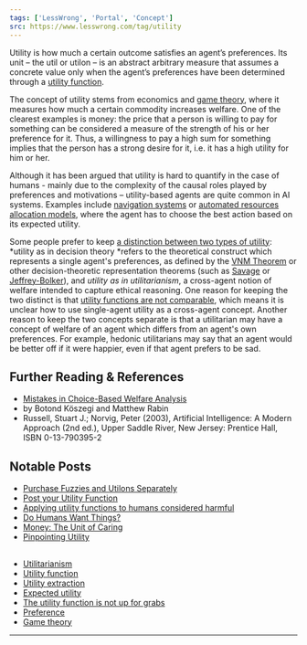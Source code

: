 ```yaml
---
tags: ['LessWrong', 'Portal', 'Concept']
src: https://www.lesswrong.com/tag/utility
---
```


Utility is how much a certain outcome satisfies an agent’s preferences. Its unit – the util or utilon – is an abstract arbitrary measure that assumes a concrete value only when the agent’s preferences have been determined through a [utility function](https://www.lesswrong.com/tag/utility-functions).

The concept of utility stems from economics and [game theory](https://www.lesswrong.com/tag/game-theory), where it measures how much a certain commodity increases welfare. One of the clearest examples is money: the price that a person is willing to pay for something can be considered a measure of the strength of his or her preference for it. Thus, a willingness to pay a high sum for something implies that the person has a strong desire for it, i.e. it has a high utility for him or her.

Although it has been argued that utility is hard to quantify in the case of humans - mainly due to the complexity of the causal roles played by preferences and motivations – utility-based agents are quite common in AI systems. Examples include [navigation systems](http://u.cs.biu.ac.il/~meshulr1/meshulam05.pdf) or [automated resources allocation models](http://www.diee.unica.it/biomed05/pdf/W22-104.pdf), where the agent has to choose the best action based on its expected utility.

Some people prefer to keep [a distinction between two types of utility](https://www.lesswrong.com/posts/DQ4pyHoAKpYutXwSr/underappreciated-points-about-utility-functions-of-both): *utility as in decision theory *refers to the theoretical construct which represents a single agent's preferences, as defined by the [VNM Theorem](https://www.lesswrong.com/tag/vnm-theorem) or other decision-theoretic representation theorems (such as [Savage](https://www.lesswrong.com/posts/5J34FAKyEmqKaT7jt/a-summary-of-savage-s-foundations-for-probability-and) or [Jeffrey-Bolker](https://plato.stanford.edu/entries/decision-theory/#JefThe)), and *utility as in utilitarianism*, a cross-agent notion of welfare intended to capture ethical reasoning. One reason for keeping the two distinct is that [utility functions are not comparable](https://www.lesswrong.com/posts/cYsGrWEzjb324Zpjx/comparing-utilities), which means it is unclear how to use single-agent utility as a cross-agent concept. Another reason to keep the two concepts separate is that a utilitarian may have a concept of welfare of an agent which differs from an agent's own preferences. For example, hedonic utilitarians may say that an agent would be better off if it were happier, even if that agent prefers to be sad.

## Further Reading & References
- [Mistakes in Choice-Based Welfare Analysis](http://elsa.berkeley.edu/~botond/mistakeschicago.pdf)
-  by Botond Köszegi and Matthew Rabin
- Russell, Stuart J.; Norvig, Peter (2003), Artificial Intelligence: A Modern Approach (2nd ed.), Upper Saddle River, New Jersey: Prentice Hall, ISBN 0-13-790395-2

## Notable Posts
- [Purchase Fuzzies and Utilons Separately](http://lesswrong.com/lw/6z/purchase_fuzzies_and_utilons_separately/)
- [Post your Utility Function](http://lesswrong.com/lw/zv/post_your_utility_function/)
- [Applying utility functions to humans considered harmful](http://lesswrong.com/lw/1qk/applying_utility_functions_to_humans_considered/)
- [Do Humans Want Things?](http://lesswrong.com/lw/6da/do_humans_want_things/)
- [Money: The Unit of Caring](http://lesswrong.com/lw/65/money_the_unit_of_caring/)
- [Pinpointing Utility](https://www.lesswrong.com/posts/CQkGJ2t5Rw8GcZKJm/pinpointing-utility)

## 
- [Utilitarianism](https://www.lesswrong.com/tag/utilitarianism)
- [Utility function](https://www.lesswrong.com/tag/utility-functions)
- [Utility extraction](https://www.lesswrong.com/tag/utility-extraction)
- [Expected utility](https://www.lesswrong.com/tag/expected-utility)
- [The utility function is not up for grabs](https://www.lesswrong.com/tag/the-utility-function-is-not-up-for-grabs)
- [Preference](https://www.lesswrong.com/tag/preference)
- [Game theory](https://www.lesswrong.com/tag/game-theory)



---

